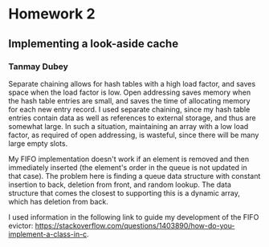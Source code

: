 # Homework 2 #

## Implementing a look-aside cache ## 

### Tanmay Dubey ###

Separate chaining allows for hash tables with a high load factor, and saves space when the load factor is low. Open addressing saves memory when the hash table entries are small, and saves the time of allocating memory for each new entry record. I used separate chaining, since my hash table entries contain data as well as references to external storage, and thus are somewhat large. In such a situation, maintaining an array with a low load factor, as required of open addressing, is wasteful, since there will be many large empty slots. 

My FIFO implementation doesn't work if an element is removed and then immediately inserted (the element's order in the queue is not updated in that case). The problem here is finding a queue data structure with constant insertion to back, deletion from front, and random lookup. The data structure that comes the closest to supporting this is a dynamic array, which has deletion from back.

I used information in the following link to guide my development of the FIFO evictor: https://stackoverflow.com/questions/1403890/how-do-you-implement-a-class-in-c.

